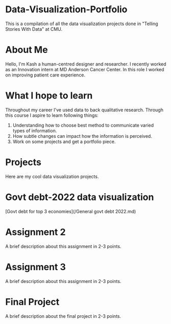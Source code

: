 # Data-Visualization-Portfolio
This is a compilation of all the data visualization projects done in "Telling Stories With Data" at CMU.

# About Me
Hello, I'm Kash a human-centred designer and researcher. I recently worked as an Innovation intern at MD Anderson Cancer Center. In this role I worked on improving patient care experience. 

# What I hope to learn
Throughout my career I've used data to back qualitative research. Through this course I aspire to learn following things:
1) Understanding how to choose best method to communicate varied types of information.
2) How subtle changes can impact how the information is perceived.
3) Work on some projects and get a portfolio piece.

# Projects
Here are my cool data visualization projects.

# Govt debt-2022 data visualization
[Govt debt for top 3 economies](/General govt debt 2022.md)

# Assignment 2
A brief description about this assignment in 2-3 points.

# Assignment 3
A brief description about this assignment in 2-3 points.

# Final Project
A brief description about the final project in 2-3 points.
